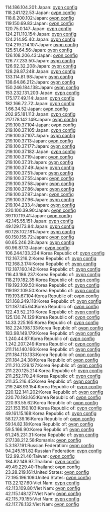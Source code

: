 114.186.104.201:Japan: [ovpn config](vpn/114_186_104_201.ovpn)  
118.241.122.53:Japan: [ovpn config](vpn/118_241_122_53.ovpn)  
118.6.200.102:Japan: [ovpn config](vpn/118_6_200_102.ovpn)  
119.150.69.83:Japan: [ovpn config](vpn/119_150_69_83.ovpn)  
120.75.0.147:Japan: [ovpn config](vpn/120_75_0_147.ovpn)  
124.211.110.154:Japan: [ovpn config](vpn/124_211_110_154.ovpn)  
124.214.95.40:Japan: [ovpn config](vpn/124_214_95_40.ovpn)  
124.219.214.107:Japan: [ovpn config](vpn/124_219_214_107.ovpn)  
125.51.64.56:Japan: [ovpn config](vpn/125_51_64_56.ovpn)  
126.108.206.43:Japan: [ovpn config](vpn/126_108_206_43.ovpn)  
126.77.233.50:Japan: [ovpn config](vpn/126_77_233_50.ovpn)  
126.92.32.208:Japan: [ovpn config](vpn/126_92_32_208.ovpn)  
128.28.87.248:Japan: [ovpn config](vpn/128_28_87_248.ovpn)  
133.114.81.98:Japan: [ovpn config](vpn/133_114_81_98.ovpn)  
138.64.86.212:Japan: [ovpn config](vpn/138_64_86_212.ovpn)  
150.246.184.138:Japan: [ovpn config](vpn/150_246_184_138.ovpn)  
153.232.131.203:Japan: [ovpn config](vpn/153_232_131_203.ovpn)  
175.177.49.114:Japan: [ovpn config](vpn/175_177_49_114.ovpn)  
182.166.72.72:Japan: [ovpn config](vpn/182_166_72_72.ovpn)  
1.66.34.52:Japan: [ovpn config](vpn/1_66_34_52.ovpn)  
202.95.181.113:Japan: [ovpn config](vpn/202_95_181_113.ovpn)  
217.178.142.149:Japan: [ovpn config](vpn/217_178_142_149.ovpn)  
219.100.37.104:Japan: [ovpn config](vpn/219_100_37_104.ovpn)  
219.100.37.105:Japan: [ovpn config](vpn/219_100_37_105.ovpn)  
219.100.37.107:Japan: [ovpn config](vpn/219_100_37_107.ovpn)  
219.100.37.13:Japan: [ovpn config](vpn/219_100_37_13.ovpn)  
219.100.37.177:Japan: [ovpn config](vpn/219_100_37_177.ovpn)  
219.100.37.182:Japan: [ovpn config](vpn/219_100_37_182.ovpn)  
219.100.37.19:Japan: [ovpn config](vpn/219_100_37_19.ovpn)  
219.100.37.31:Japan: [ovpn config](vpn/219_100_37_31.ovpn)  
219.100.37.49:Japan: [ovpn config](vpn/219_100_37_49.ovpn)  
219.100.37.51:Japan: [ovpn config](vpn/219_100_37_51.ovpn)  
219.100.37.55:Japan: [ovpn config](vpn/219_100_37_55.ovpn)  
219.100.37.58:Japan: [ovpn config](vpn/219_100_37_58.ovpn)  
219.100.37.86:Japan: [ovpn config](vpn/219_100_37_86.ovpn)  
219.100.37.87:Japan: [ovpn config](vpn/219_100_37_87.ovpn)  
219.100.37.96:Japan: [ovpn config](vpn/219_100_37_96.ovpn)  
219.104.233.4:Japan: [ovpn config](vpn/219_104_233_4.ovpn)  
220.100.39.90:Japan: [ovpn config](vpn/220_100_39_90.ovpn)  
39.110.119.41:Japan: [ovpn config](vpn/39_110_119_41.ovpn)  
42.145.55.151:Japan: [ovpn config](vpn/42_145_55_151.ovpn)  
49.129.173.84:Japan: [ovpn config](vpn/49_129_173_84.ovpn)  
60.128.102.181:Japan: [ovpn config](vpn/60_128_102_181.ovpn)  
60.150.155.72:Japan: [ovpn config](vpn/60_150_155_72.ovpn)  
60.65.246.28:Japan: [ovpn config](vpn/60_65_246_28.ovpn)  
60.96.87.13:Japan: [ovpn config](vpn/60_96_87_13.ovpn)  
106.244.133.234:Korea Republic of: [ovpn config](vpn/106_244_133_234.ovpn)  
112.167.216.2:Korea Republic of: [ovpn config](vpn/112_167_216_2.ovpn)  
112.168.3.174:Korea Republic of: [ovpn config](vpn/112_168_3_174.ovpn)  
112.187.160.142:Korea Republic of: [ovpn config](vpn/112_187_160_142.ovpn)  
116.43.186.237:Korea Republic of: [ovpn config](vpn/116_43_186_237.ovpn)  
118.219.182.35:Korea Republic of: [ovpn config](vpn/118_219_182_35.ovpn)  
119.192.109.50:Korea Republic of: [ovpn config](vpn/119_192_109_50.ovpn)  
119.192.109.50:Korea Republic of: [ovpn config](vpn/119_192_109_50.ovpn)  
119.193.67.104:Korea Republic of: [ovpn config](vpn/119_193_67_104.ovpn)  
121.168.249.118:Korea Republic of: [ovpn config](vpn/121_168_249_118.ovpn)  
121.187.145.64:Korea Republic of: [ovpn config](vpn/121_187_145_64.ovpn)  
122.43.52.210:Korea Republic of: [ovpn config](vpn/122_43_52_210.ovpn)  
125.130.74.129:Korea Republic of: [ovpn config](vpn/125_130_74_129.ovpn)  
14.33.225.165:Korea Republic of: [ovpn config](vpn/14_33_225_165.ovpn)  
182.224.198.133:Korea Republic of: [ovpn config](vpn/182_224_198_133.ovpn)  
183.98.149.179:Korea Republic of: [ovpn config](vpn/183_98_149_179.ovpn)  
1.240.44.87:Korea Republic of: [ovpn config](vpn/1_240_44_87.ovpn)  
1.242.207.249:Korea Republic of: [ovpn config](vpn/1_242_207_249.ovpn)  
211.114.140.166:Korea Republic of: [ovpn config](vpn/211_114_140_166.ovpn)  
211.184.113.133:Korea Republic of: [ovpn config](vpn/211_184_113_133.ovpn)  
211.184.24.38:Korea Republic of: [ovpn config](vpn/211_184_24_38.ovpn)  
211.210.229.127:Korea Republic of: [ovpn config](vpn/211_210_229_127.ovpn)  
211.220.125.214:Korea Republic of: [ovpn config](vpn/211_220_125_214.ovpn)  
211.252.170.24:Korea Republic of: [ovpn config](vpn/211_252_170_24.ovpn)  
211.35.216.45:Korea Republic of: [ovpn config](vpn/211_35_216_45.ovpn)  
219.248.93.154:Korea Republic of: [ovpn config](vpn/219_248_93_154.ovpn)  
220.122.141.202:Korea Republic of: [ovpn config](vpn/220_122_141_202.ovpn)  
220.70.193.165:Korea Republic of: [ovpn config](vpn/220_70_193_165.ovpn)  
220.93.55.62:Korea Republic of: [ovpn config](vpn/220_93_55_62.ovpn)  
221.153.150.103:Korea Republic of: [ovpn config](vpn/221_153_150_103.ovpn)  
49.161.15.168:Korea Republic of: [ovpn config](vpn/49_161_15_168.ovpn)  
58.127.39.16:Korea Republic of: [ovpn config](vpn/58_127_39_16.ovpn)  
59.14.82.18:Korea Republic of: [ovpn config](vpn/59_14_82_18.ovpn)  
59.5.166.90:Korea Republic of: [ovpn config](vpn/59_5_166_90.ovpn)  
61.245.231.31:Korea Republic of: [ovpn config](vpn/61_245_231_31.ovpn)  
217.138.212.58:Romania: [ovpn config](vpn/217_138_212_58.ovpn)  
5.3.187.191:Russian Federation: [ovpn config](vpn/5_3_187_191.ovpn)  
94.245.151.82:Russian Federation: [ovpn config](vpn/94_245_151_82.ovpn)  
122.99.21.46:Taiwan: [ovpn config](vpn/122_99_21_46.ovpn)  
184.82.149.97:Thailand: [ovpn config](vpn/184_82_149_97.ovpn)  
49.49.229.40:Thailand: [ovpn config](vpn/49_49_229_40.ovpn)  
23.28.219.161:United States: [ovpn config](vpn/23_28_219_161.ovpn)  
72.195.196.109:United States: [ovpn config](vpn/72_195_196_109.ovpn)  
113.22.127.60:Viet Nam: [ovpn config](vpn/113_22_127_60.ovpn)  
42.113.109.80:Viet Nam: [ovpn config](vpn/42_113_109_80.ovpn)  
42.115.148.127:Viet Nam: [ovpn config](vpn/42_115_148_127.ovpn)  
42.115.79.155:Viet Nam: [ovpn config](vpn/42_115_79_155.ovpn)  
42.117.78.132:Viet Nam: [ovpn config](vpn/42_117_78_132.ovpn)  

